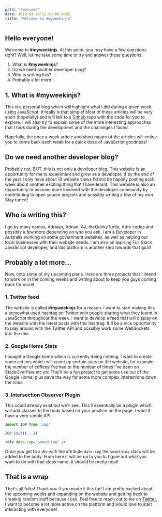 ```yaml
---
path: "/welcome"
date: 2019-03-16T12:00:00.000Z
title: "Welcome to #myweekinjs"
---
```


## Hello everyone!

Welcome to **#myweekinjs**. At this point, you may have a few questions right? Well, let me take some time to try and answer these questions.

1. What is **#myweekinjs**?
2. Do we need another developer blog?
3. Who is writing this?
4. Probably a lot more...

## 1. What is #myweekinjs?

This is a personal blog which will highlight what I did during a given week using JavaScript. It really is that simple! Most of these articles will be very short (hopefully) and will link to a [Github](https://github.com/myweekinjs) repo with the code for you to explore. I will also try to explain some of the more interesting approaches that I took during the development and the challenges I faced.

Hopefully, the once a week article and short nature of the articles will entice you to come back each week for a quick dose of JavaScript goodness!

## Do we need another developer blog?

Probably not, BUT, this is not only a developer blog. This website is an opportunity for me to experiment and grow as a developer. If by the end of the year I only have about 10 website views I'd still be happily posting each week about another exciting thing that I have learnt. This website is also an opportunity to become more involved with the developer community by contributing to open source projects and possibly writing a few of my own. Stay tuned!

## Who is writing this?

I go by many names, Adriaan, Adrian, AJ, theQuirkyTurtle, Adro codes and possibly a few more depending on who you ask. I am a Developer in Australia working on some government websites, as well as helping out local businesses with their website needs. I am also an aspiring Full Stack JavaScript developer, and this platform is another step towards that goal!

## Probably a lot more...

Now, onto some of my upcoming plans. Here are three projects that I intend to work on in the coming weeks and writing about to keep you guys coming back for more!

### 1. Twitter feed

The website is called **#myweekinjs** for a reason. I want to start making this a somewhat used hashtag on Twitter with people sharing what they learnt in JavaScript throughout the week. I want to develop a feed that will display on the website with the latest posts with this hashtag. It'll be a nice opportunity to play around with the Twitter API and possibly work some WebSockets into the mix.

### 2. Google Home Stats

I bought a Google home which is currently doing nothing. I want to create some actions which will count up certain stats on the website, for example the number of coffees I've had or the number of times I've been on StackOverflow etc etc This'll be a fun project to get some use out of the Google Home, plus pave the way for some more complex interactions down the road.

### 3. Intersection Observer Plugin

This could already exist but we'll see. This'll essentially be a plugin which will add classes to the body based on your position on the page. I want it have a very simple API.

```javascript
import IOP from 'iop'

IOP.init({...})
```
```html
<div data-iop="something" />
```

Once you get to a div with the attribute `data-iop` the `something` class will be added to the body. From here it will be up to you to figure out what you want to do with that class name. It should be pretty neat!

## That is a wrap

That's all folks! Thank you if you made it this far! I am pretty excited about the upcoming weeks and expanding on the website and getting back to creating random stuff because I can. Feel free to reach out to me on [Twitter](https://twitter.com/hurricane_int), I want to become a lot more active on the platform and would love to start interacting with everyone!